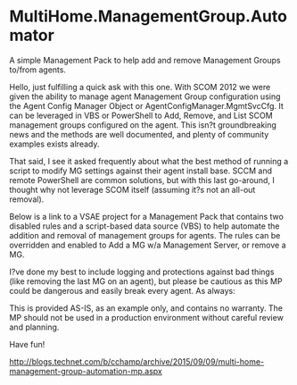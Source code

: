 # MultiHome.ManagementGroup.Automator
A simple Management Pack to help add and remove Management Groups to/from agents.

Hello, just fulfilling a quick ask with this one. With SCOM 2012 we were given the ability to manage agent Management Group configuration using the Agent Config Manager Object or AgentConfigManager.MgmtSvcCfg. It can be leveraged in VBS or PowerShell to Add, Remove, and List SCOM management groups configured on the agent. This isn?t groundbreaking news and the methods are well documented, and plenty of community examples exists already.

That said, I see it asked frequently about what the best method of running a script to modify MG settings against their agent install base. SCCM and remote PowerShell are common solutions, but with this last go-around, I thought why not leverage SCOM itself (assuming it?s not an all-out removal).

Below is a link to a VSAE project for a Management Pack that contains two disabled rules and a script-based data source (VBS) to help automate the addition and removal of management groups for agents. The rules can be overridden and enabled to Add a MG w/a Management Server, or remove a MG.

I?ve done my best to include logging and protections against bad things (like removing the last MG on an agent), but please be cautious as this MP could be dangerous and easily break every agent. As always:

This is provided AS-IS, as an example only, and contains no warranty. The MP should not be used in a production environment without careful review and planning.

Have fun!

http://blogs.technet.com/b/cchamp/archive/2015/09/09/multi-home-management-group-automation-mp.aspx
